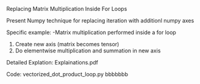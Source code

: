 Replacing Matrix Multiplication Inside For Loops

Present Numpy technique for replacing iteration with additionl numpy axes

Specific example:
-Matrix multiplication performed inside a for loop
  1. Create new axis (matrix becomes tensor)
  2. Do elementwise multiplication and summation in new axis
  
Detailed Explation:
Explainations.pdf

Code:
vectorized_dot_product_loop.py
bbbbbbb